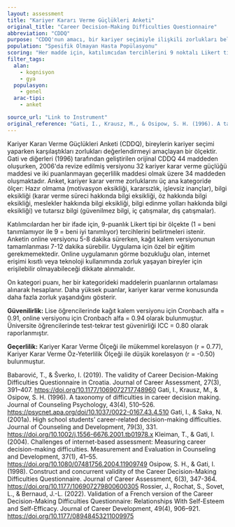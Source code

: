 ```yaml
---
layout: assessment
title: "Kariyer Kararı Verme Güçlükleri Anketi"
original_title: "Career Decision-Making Difficulties Questionnaire"
abbreviation: "CDDQ"
purpose: "CDDQ'nun amacı, bir kariyer seçimiyle ilişkili zorlukları belirlemektir."
population: "Spesifik Olmayan Hasta Popülasyonu"
scoring: "Her madde için, katılımcıdan tercihlerini 9 noktalı Likert tipi bir ölçekte belirtmesi istenir (1 = beni tanımlamıyor ile 9 = beni iyi tanımlıyor). 10 kategori puanı, her kategorideki maddelerin puanlarından ortalama alınarak hesaplanır. Yüksek puanlar, kariyer karar verme konusunda daha fazla zorluk olduğunu gösterir."
filter_tags:
  alan:
    - kognisyon
    - gya
  populasyon:
    - genel
  arac-tipi:
    - anket

source_url: "Link to Instrument"
original_reference: "Gati, I., Krausz, M., & Osipow, S. H. (1996). A taxonomy of difficulties in career decision making. Journal of Counseling Psychology, 43(4), 510–526. https://psycnet.apa.org/doi/10.1037/0022-0167.43.4.510"
---
```






Kariyer Kararı Verme Güçlükleri Anketi (CDDQ), bireylerin kariyer seçimi yaparken karşılaştıkları zorlukları değerlendirmeyi amaçlayan bir ölçektir. Gati ve diğerleri (1996) tarafından geliştirilen orijinal CDDQ 44 maddeden oluşurken, 2006'da revize edilmiş versiyonu 32 kariyer karar verme güçlüğü maddesi ve iki puanlanmayan geçerlilik maddesi olmak üzere 34 maddeden oluşmaktadır. Anket, kariyer karar verme zorluklarını üç ana kategoride ölçer: Hazır olmama (motivasyon eksikliği, kararsızlık, işlevsiz inançlar), bilgi eksikliği (karar verme süreci hakkında bilgi eksikliği, öz hakkında bilgi eksikliği, meslekler hakkında bilgi eksikliği, bilgi edinme yolları hakkında bilgi eksikliği) ve tutarsız bilgi (güvenilmez bilgi, iç çatışmalar, dış çatışmalar).


Katılımcılardan her bir ifade için, 9-puanlık Likert tipi bir ölçekte (1 = beni tanımlamıyor ile 9 = beni iyi tanımlıyor) tercihlerini belirtmeleri istenir. Anketin online versiyonu 5-8 dakika sürerken, kağıt kalem versiyonunun tamamlanması 7-12 dakika sürebilir. Uygulama için özel bir eğitim gerekmemektedir. Online uygulamanın görme bozukluğu olan, internet erişimi kısıtlı veya teknoloji kullanımında zorluk yaşayan bireyler için erişilebilir olmayabileceği dikkate alınmalıdır.


On kategori puanı, her bir kategorideki maddelerin puanlarının ortalaması alınarak hesaplanır. Daha yüksek puanlar, kariyer karar verme konusunda daha fazla zorluk yaşandığını gösterir.


**Güvenilirlik:** Lise öğrencilerinde kağıt kalem versiyonu için Cronbach alfa = 0.91, online versiyonu için Cronbach alfa = 0.94 olarak bulunmuştur. Üniversite öğrencilerinde test-tekrar test güvenirliği ICC = 0.80 olarak raporlanmıştır.

**Geçerlilik:** Kariyer Karar Verme Ölçeği ile mükemmel korelasyon (r = 0.77), Kariyer Karar Verme Öz-Yeterlilik Ölçeği ile düşük korelasyon (r = -0.50) bulunmuştur.


Babarović, T., & Šverko, I. (2019). The validity of Career Decision-Making Difficulties Questionnaire in Croatia. Journal of Career Assessment, 27(3), 391–407. https://doi.org/10.1177/1069072717748960
Gati, I., Krausz, M., & Osipow, S. H. (1996). A taxonomy of difficulties in career decision making. Journal of Counseling Psychology, 43(4), 510–526. https://psycnet.apa.org/doi/10.1037/0022-0167.43.4.510
Gati, I., & Saka, N. (2001a). High school students’ career-related decision-making difficulties. Journal of Counseling and Development, 79(3), 331. https://doi.org/10.1002/j.1556-6676.2001.tb01978.x
Kleiman, T., & Gati, I. (2004). Challenges of internet-based assessment: Measuring career decision-making difficulties. Measurement and Evaluation in Counseling and Development, 37(1), 41–55. https://doi.org/10.1080/07481756.2004.11909749
Osipow, S. H., & Gati, I. (1998). Construct and concurrent validity of the Career Decision-Making Difficulties Questionnaire. Journal of Career Assessment, 6(3), 347-364. https://doi.org/10.1177/106907279800600305
Rossier, J., Rochat, S., Sovet, L., & Bernaud, J.-L. (2022). Validation of a French version of the Career Decision-Making Difficulties Questionnaire: Relationships With Self-Esteem and Self-Efficacy. Journal of Career Development, 49(4), 906–921. https://doi.org/10.1177/08948453211009975

```